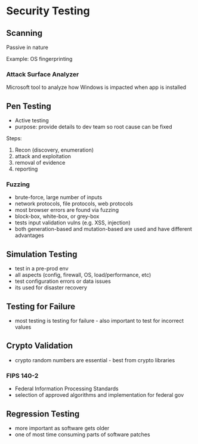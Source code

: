# Security Testing

## Scanning

Passive in nature

Example: OS fingerprinting

### Attack Surface Analyzer

Microsoft tool to analyze how Windows is impacted when app is installed

## Pen Testing

- Active testing
- purpose: provide details to dev team so root cause can be fixed

Steps:

1. Recon (discovery, enumeration)
2. attack and exploitation
3. removal of evidence
4. reporting

### Fuzzing

- brute-force, large number of inputs
- network protocols, file protocols, web protocols
- most browser errors are found via fuzzing
- block-box, white-box, or grey-box
- tests input validation vulns (e.g. XSS, injection)
- both generation-based and mutation-based are used and have different advantages

## Simulation Testing

- test in a pre-prod env
- all aspects (config, firewall, OS, load/performance, etc)
- test configuration errors or data issues
- its used for disaster recovery

## Testing for Failure

- most testing is testing for failure - also important to test for incorrect values

## Crypto Validation

- crypto random numbers are essential - best from crypto libraries

### FIPS 140-2

- Federal Information Processing Standards
- selection of approved algorithms and implementation for federal gov

## Regression Testing

- more important as software gets older
- one of most time consuming parts of software patches
